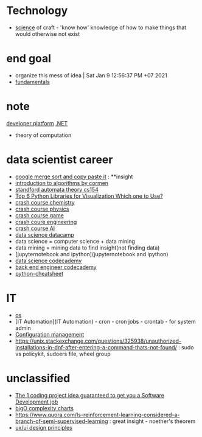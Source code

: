 # Technology
* [science](science) of craft - 'know how' knowledge of how to make things that would otherwise not exist
# end goal
* organize this mess of idea | Sat Jan  9 12:56:37 PM +07 2021
* [fundamentals](fundamentals)
# note
[developer platform](developer-platform)
[.NET](.NET)

- theory of computation


# data scientist career
 
* [google merge sort and copy paste it](https://www.youtube.com/watch?v=X34ZmkeZDos) : **insight
* [introduction to algorithms by cormen](introduction-to-algorithms-by-cormen)
* [standford automata theory cs154](standford-automata-theory-cs154)
* [Top 6 Python Libraries for Visualization Which one to Use?](Top-6-Python-Libraries-for-Visualization-Which-one-to-Use)
* [crash course chemistry](crash-course-chemistry)
* [crash course physics](crash-course-physics)
* [crash course game](crash-course-game)
* [crash coure engineering](crash-cour-engineering)
* [crash course AI](crash-course-AI)
* [data science datacamp](data-science-datacamp)
* data science = computer science + data mining
* data mining = mining data to find insight(not finding data)
* [jupyternotebook and ipython](jupyternotebook and ipython)
* [data science codecademy](data-science-codecademy)
* [back end engineer codecademy](back-end-engineer-codecademy)
* [python-cheatsheet](https://www.codecademy.com/learn/paths/data-science/tracks/dscp-python-fundamentals/modules/dscp-python-lists/cheatsheet)

# IT
* [os](os)
* [IT Automation](IT Automation) - cron - cron jobs - crontab - for system admin
* [Configuration management](cm) 
* https://unix.stackexchange.com/questions/325938/unauthorized-installations-in-dnf-after-entering-a-command-thats-not-found/ : sudo vs policykit, sudoers file, wheel group

# unclassified
* [The 1 coding project idea guaranteed to get you a Software Development job](https://www.youtube.com/watch?v=oC483DTjRXU)
* [bigO complexity charts](https://www.bigocheatsheet.com/)
* https://www.quora.com/Is-reinforcement-learning-considered-a-branch-of-semi-supervised-learning : great insight - noether's theorem
* [ux/ui design principles](https://www.springboard.com/blog/ux-design-principles/)
